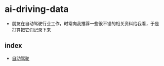 # ai-driving-data
* 朋友在自动驾驶行业工作，时常向我推荐一些很不错的相关资料给我看，于是打算把它们记录下来

## index
* [自动驾驶](https://blog.csdn.net/zhouyy858/article/list/2)

